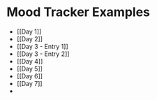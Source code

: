# Mood Tracker Examples
- [[Day 1]]
- [[Day 2]]
- [[Day 3 - Entry 1]]
- [[Day 3 - Entry 2]]
- [[Day 4]]
- [[Day 5]]
- [[Day 6]]
- [[Day 7]]
- 